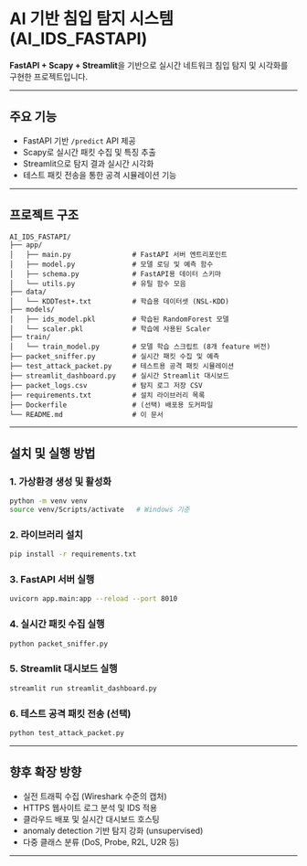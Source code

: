 #  AI 기반 침입 탐지 시스템 (AI_IDS_FASTAPI)

**FastAPI + Scapy + Streamlit**을 기반으로 실시간 네트워크 침입 탐지 및 시각화를 구현한 프로젝트입니다.

---

##  주요 기능

-  FastAPI 기반 `/predict` API 제공  
-  Scapy로 실시간 패킷 수집 및 특징 추출  
-  Streamlit으로 탐지 결과 실시간 시각화  
-  테스트 패킷 전송을 통한 공격 시뮬레이션 기능  

---

##  프로젝트 구조

```
AI_IDS_FASTAPI/
├── app/
│   ├── main.py               # FastAPI 서버 엔트리포인트
│   ├── model.py              # 모델 로딩 및 예측 함수
│   ├── schema.py             # FastAPI용 데이터 스키마
│   └── utils.py              # 유틸 함수 모음
├── data/
│   └── KDDTest+.txt          # 학습용 데이터셋 (NSL-KDD)
├── models/
│   ├── ids_model.pkl         # 학습된 RandomForest 모델
│   └── scaler.pkl            # 학습에 사용된 Scaler
├── train/
│   └── train_model.py        # 모델 학습 스크립트 (8개 feature 버전)
├── packet_sniffer.py         # 실시간 패킷 수집 및 예측
├── test_attack_packet.py     # 테스트용 공격 패킷 시뮬레이션
├── streamlit_dashboard.py    # 실시간 Streamlit 대시보드
├── packet_logs.csv           # 탐지 로그 저장 CSV
├── requirements.txt          # 설치 라이브러리 목록
├── Dockerfile                # (선택) 배포용 도커파일
└── README.md                 # 이 문서
```

---

##  설치 및 실행 방법

### 1. 가상환경 생성 및 활성화

```bash
python -m venv venv
source venv/Scripts/activate   # Windows 기준
```

### 2. 라이브러리 설치

```bash
pip install -r requirements.txt
```

### 3. FastAPI 서버 실행

```bash
uvicorn app.main:app --reload --port 8010
```

### 4. 실시간 패킷 수집 실행

```bash
python packet_sniffer.py
```

### 5. Streamlit 대시보드 실행

```bash
streamlit run streamlit_dashboard.py
```

### 6. 테스트 공격 패킷 전송 (선택)

```bash
python test_attack_packet.py
```

---

##  향후 확장 방향

-  실전 트래픽 수집 (Wireshark 수준의 캡처)
-  HTTPS 웹사이트 로그 분석 및 IDS 적용
-  클라우드 배포 및 실시간 대시보드 호스팅
-  anomaly detection 기반 탐지 강화 (unsupervised)
-  다중 클래스 분류 (DoS, Probe, R2L, U2R 등)

---


